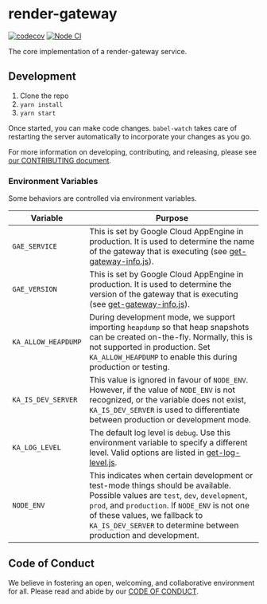 # render-gateway

[![codecov](https://codecov.io/gh/Khan/render-gateway/branch/master/graph/badge.svg?token=dJBz8T4PlI)](https://codecov.io/gh/Khan/render-gateway) [![Node CI](https://github.com/Khan/render-gateway/workflows/Node%20CI/badge.svg)](https://github.com/Khan/render-gateway/actions)

The core implementation of a render-gateway service.

## Development

1. Clone the repo
1. `yarn install`
1. `yarn start`

Once started, you can make code changes. `babel-watch` takes care of restarting
the server automatically to incorporate your changes as you go.

For more information on developing, contributing, and releasing, please see [our
CONTRIBUTING document](./CONTRIBUTING.md).

### Environment Variables

Some behaviors are controlled via environment variables.

| Variable | Purpose |
|----------|---------|
| `GAE_SERVICE` | This is set by Google Cloud AppEngine in production. It is used to determine the name of the gateway that is executing (see [get-gateway-info.js](src/shared/get-gateway-info.js)). |
| `GAE_VERSION` | This is set by Google Cloud AppEngine in production. It is used to determine the version of the gateway that is executing (see [get-gateway-info.js](src/shared/get-gateway-info.js)). |
| `KA_ALLOW_HEAPDUMP` | During development mode, we support importing `heapdump` so that heap snapshots can be created on-the-fly. Normally, this is not supported in production. Set `KA_ALLOW_HEAPDUMP` to enable this during production or testing. |
| `KA_IS_DEV_SERVER` | This value is ignored in favour of `NODE_ENV`. However, if the value of `NODE_ENV` is not recognized, or the variable does not exist, `KA_IS_DEV_SERVER` is used to differentiate between production or development mode. |
| `KA_LOG_LEVEL` | The default log level is `debug`. Use this environment variable to specify a different level. Valid options are listed in [get-log-level.js](src/ka-shared/get-log-level.js). |
| `NODE_ENV` | This indicates when certain development or test-mode things should be available. Possible values are `test`, `dev`, `development`, `prod`, and `production`. If `NODE_ENV` is not one of these values, we fallback to `KA_IS_DEV_SERVER` to determine between production and development. |

## Code of Conduct

We believe in fostering an open, welcoming, and collaborative environment for
all. Please read and abide by our [CODE OF CONDUCT](./CODE_OF_CONDUCT.md).
